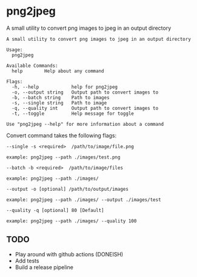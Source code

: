 # png2jpeg

A small utility to convert png images to jpeg in an output directory

```
A small utility to convert png images to jpeg in an output directory

Usage:
  png2jpeg

Available Commands:
  help        Help about any command

Flags:
  -h, --help            help for png2jpeg
  -o, --output string   Output path to convert images to
  -b, --batch string    Path to images
  -s, --single string   Path to image
  -q, --quality int     Output path to convert images to
  -t, --toggle          Help message for toggle
  
Use "png2jpeg --help" for more information about a command
```

Convert command takes the following flags:

```
--single -s <required>  /path/to/image/file.png

example: png2jpeg --path ./images/test.png

--batch -b <required>  /path/to/image/files

example: png2jpeg --path ./images/

--output -o [optional] /path/to/output/images

example: png2jpeg --path ./images/ --output ./images/test

--quality -q [optional] 80 [Default]

example: png2jpeg --path ./images/ --quality 100

```

## TODO

* Play around with github actions (DONEISH) 
* Add tests
* Build a release pipeline
